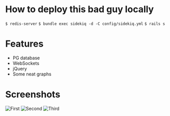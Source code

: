 # How to deploy this bad guy locally

``` $ redis-server ```
``` $ bundle exec sidekiq -d -C config/sidekiq.yml ```
``` $ rails s ```

# Features

* PG database
* WebSockets
* jQuery 
* Some neat graphs 

# Screenshots

![First](/screenshots/1.png?raw=true)
![Second](/screenshots/2.png?raw=true)
![Third](/screenshots/3.png?raw=true)
